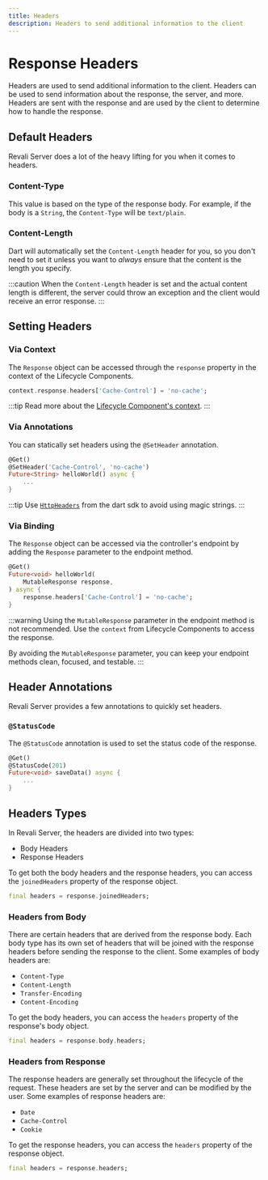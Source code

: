 ```yaml
---
title: Headers
description: Headers to send additional information to the client
---
```


# Response Headers

Headers are used to send additional information to the client. Headers can be used to send information about the response, the server, and more. Headers are sent with the response and are used by the client to determine how to handle the response.

## Default Headers

Revali Server does a lot of the heavy lifting for you when it comes to headers.

### Content-Type

This value is based on the type of the response body. For example, if the body is a `String`, the `Content-Type` will be `text/plain`.

### Content-Length

Dart will automatically set the `Content-Length` header for you, so you don't need to set it unless you want to _always_ ensure that the content is the length you specify.

:::caution
When the `Content-Length` header is set and the actual content length is different, the server could throw an exception and the client would receive an error response.
:::

## Setting Headers

### Via Context

The `Response` object can be accessed through the `response` property in the context of the Lifecycle Components.

```dart
context.response.headers['Cache-Control'] = 'no-cache';
```

:::tip
Read more about the [Lifecycle Component's context][lifecycle-context].
:::

### Via Annotations

You can statically set headers using the `@SetHeader` annotation.

```dart
@Get()
@SetHeader('Cache-Control', 'no-cache')
Future<String> helloWorld() async {
    ...
}
```

:::tip
Use [`HttpHeaders`][http-headers] from the dart sdk to avoid using magic strings.
:::

### Via Binding

The `Response` object can be accessed via the controller's endpoint by adding the `Response` parameter to the endpoint method.

```dart
@Get()
Future<void> helloWorld(
    MutableResponse response,
) async {
    response.headers['Cache-Control'] = 'no-cache';
}
```

:::warning
Using the `MutableResponse` parameter in the endpoint method is not recommended. Use the `context` from Lifecycle Components to access the response.

By avoiding the `MutableResponse` parameter, you can keep your endpoint methods clean, focused, and testable.
:::

## Header Annotations

Revali Server provides a few annotations to quickly set headers.

### `@StatusCode`

The `@StatusCode` annotation is used to set the status code of the response.

```dart
@Get()
@StatusCode(201)
Future<void> saveData() async {
    ...
}
```

## Headers Types

In Revali Server, the headers are divided into two types:

- Body Headers
- Response Headers

To get both the body headers and the response headers, you can access the `joinedHeaders` property of the response object.

```dart
final headers = response.joinedHeaders;
```

### Headers from Body

There are certain headers that are derived from the response body. Each body type has its own set of headers that will be joined with the response headers before sending the response to the client. Some examples of body headers are:

- `Content-Type`
- `Content-Length`
- `Transfer-Encoding`
- `Content-Encoding`

To get the body headers, you can access the `headers` property of the response's body object.

```dart
final headers = response.body.headers;
```

### Headers from Response

The response headers are generally set throughout the lifecycle of the request. These headers are set by the server and can be modified by the user. Some examples of response headers are:

- `Date`
- `Cache-Control`
- `Cookie`

To get the response headers, you can access the `headers` property of the response object.

```dart
final headers = response.headers;
```

[lifecycle-context]: ../context/overview.md
[http-headers]: https://api.dart.dev/stable/3.5.3/dart-io/HttpHeaders-class.html
